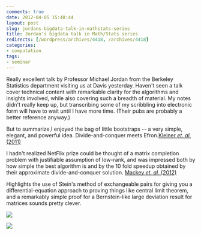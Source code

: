 ```yaml
---
comments: true
date: 2012-04-05 15:48:44
layout: post
slug: jordans-bigdata-talk-in-mathstats-series
title: Jordan's bigdata talk in Math/Stats series
redirects: [/wordpress/archives/4418, /archives/4418]
categories:
- computation
tags: 
- seminar
---
```


Really excellent talk by Professor Michael Jordan from the Berkeley Statistics department visiting us at Davis yesterday. Haven't seen a talk cover technical content with remarkable clarity for the algorithms and insights involved, while also covering such a breadth of material. My notes didn't really keep up, but transcribing some of my scribbling into electronic form will have to wait until I have more time. (Their pubs are probably a better reference anyway.)

But to summarize,I enjoyed the bag of little bootstraps -- a very simple, elegant, and powerful idea. Divide-and-conquer meets Efron.<a href="http://arxiv.org/abs/1112.5016" rel="http://purl.org/spar/cito/discusses" >Kleiner _et. al._ (2011)</a> 

I hadn't realized NetFlix prize could be thought of a matrix completion problem with justifiable assumption of low-rank, and was impressed both by how simple the best algorithm is and by the 10 fold speedup obtained by their approximate divide-and-conquer solution. <a href="http://arxiv.org/abs/1201.6002" rel="http://purl.org/spar/cito/discusses" >Mackey _et. al._ (2012)</a> 

Highlights the use of Stein's method of exchangeable pairs for giving you a differential-equation approach to proving things like central limit theorem, and a remarkably simple proof for a Bernstein-like large deviation result for matrices sounds pretty clever.


![](https://lh6.googleusercontent.com/-INX5Pqn_LPw/T34eAsH6XeI/AAAAAAAAB0M/Xp7DTbdAKb8/s735/2012-04-05_15-34-20_96.jpg)



![](https://lh5.googleusercontent.com/-HX9kM569FqA/T34eF0w3NFI/AAAAAAAAB0Q/4_ecUh-wXWM/s736/2012-04-05_15-34-37_214.jpg)
